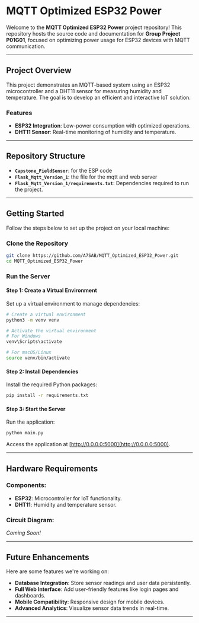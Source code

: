 # MQTT Optimized ESP32 Power

Welcome to the **MQTT Optimized ESP32 Power** project repository! This repository hosts the source code and documentation for **Group Project P01G01**, focused on optimizing power usage for ESP32 devices with MQTT communication. 

---

## **Project Overview**

This project demonstrates an MQTT-based system using an ESP32 microcontroller and a DHT11 sensor for measuring humidity and temperature. The goal is to develop an efficient and interactive IoT solution.

### **Features**
- **ESP32 Integration**: Low-power consumption with optimized operations.
- **DHT11 Sensor**: Real-time monitoring of humidity and temperature.

---

## **Repository Structure**

- **`Capstone_FieldSensor`**: for the ESP code
- **`Flask_Mqtt_Version_1`**: the file for the mqtt and web server
- **`Flask_Mqtt_Version_1/requirements.txt`**: Dependencies required to run the project.

---

## **Getting Started**

Follow the steps below to set up the project on your local machine:

### **Clone the Repository**
```bash
git clone https://github.com/A7SAB/MQTT_Optimized_ESP32_Power.git
cd MQTT_Optimized_ESP32_Power
```

### **Run the Server**

#### Step 1: Create a Virtual Environment
Set up a virtual environment to manage dependencies:
```bash
# Create a virtual environment
python3 -m venv venv

# Activate the virtual environment
# For Windows
venv\Scripts\activate

# For macOS/Linux
source venv/bin/activate
```

#### Step 2: Install Dependencies
Install the required Python packages:
```bash
pip install -r requirements.txt
```

#### Step 3: Start the Server
Run the application:
```bash
python main.py
```

Access the application at [http://0.0.0.0:5000](http://0.0.0.0:5000).

---

## **Hardware Requirements**

### Components:
- **ESP32**: Microcontroller for IoT functionality.
- **DHT11**: Humidity and temperature sensor.

### Circuit Diagram:
_Coming Soon!_

---

## **Future Enhancements**
Here are some features we're working on:
- **Database Integration**: Store sensor readings and user data persistently.
- **Full Web Interface**: Add user-friendly features like login pages and dashboards.
- **Mobile Compatibility**: Responsive design for mobile devices.
- **Advanced Analytics**: Visualize sensor data trends in real-time.

---

